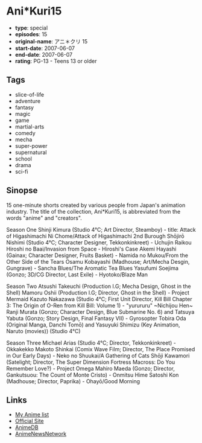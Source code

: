 # Ani\*Kuri15

-   **type**: special
-   **episodes**: 15
-   **original-name**: アニ＊クリ 15
-   **start-date**: 2007-06-07
-   **end-date**: 2007-06-07
-   **rating**: PG-13 - Teens 13 or older

## Tags

-   slice-of-life
-   adventure
-   fantasy
-   magic
-   game
-   martial-arts
-   comedy
-   mecha
-   super-power
-   supernatural
-   school
-   drama
-   sci-fi

## Sinopse

15 one-minute shorts created by various people from Japan's animation industry. The title of the collection, Ani\*Kuri15, is abbreviated from the words "anime" and "creators".

Season One
Shinji Kimura (Studio 4°C; Art Director, Steamboy) - title: Attack of Higashimachi Ni Chome/Attack of Higashimachi 2nd Burough
Shōjirō Nishimi (Studio 4°C; Character Designer, Tekkonkinkreet) - Uchujin Raikou Hiroshi no Baai/Invasion from Space - Hiroshi's Case
Akemi Hayashi (Gainax; Character Designer, Fruits Basket) - Namida no Mukou/From the Other Side of the Tears
Osamu Kobayashi (Madhouse; Art/Mecha Desgin, Gungrave) - Sancha Blues/The Aromatic Tea Blues
Yasufumi Soejima (Gonzo; 3D/CG Director, Last Exile) - Hyotoko/Blaze Man

Season Two
Atsushi Takeuchi (Production I.G; Mecha Design, Ghost in the Shell)
Mamoru Oshii (Production I.G; Director, Ghost in the Shell) - Project Mermaid
Kazuto Nakazawa (Studio 4°C; First Unit Director, Kill Bill Chapter 3: The Origin of O-Ren from Kill Bill: Volume 1) - "yurururu" ~Nichijou Hen~
Ranji Murata (Gonzo; Character Design, Blue Submarine No. 6) and Tatsuya Yabuta (Gonzo; Story Design, Final Fantasy VII) - Gyrosopter
Tobira Oda (Original Manga, Danchi Tomō) and Yasuyuki Shimizu (Key Animation, Naruto (movies)) (Studio 4°C)

Season Three
Michael Arias (Studio 4°C; Director, Tekkonkinkreet) - Okkakekko
Makoto Shinkai (Comix Wave Film; Director, The Place Promised in Our Early Days) - Neko no Shuukai/A Gathering of Cats
Shōji Kawamori (Satelight; Director, The Super Dimension Fortress Macross: Do You Remember Love?) - Project Omega
Mahiro Maeda (Gonzo; Director, Gankutsuou: The Count of Monte Cristo) - Onmitsu Hime
Satoshi Kon (Madhouse; Director, Paprika) - Ohayō/Good Morning

## Links

-   [My Anime list](https://myanimelist.net/anime/2832/AniKuri15)
-   [Official Site](http://www.nhk.or.jp/ani-kuri/)
-   [AnimeDB](http://anidb.info/perl-bin/animedb.pl?show=anime&aid=5211)
-   [AnimeNewsNetwork](http://www.animenewsnetwork.com/encyclopedia/anime.php?id=10585)
